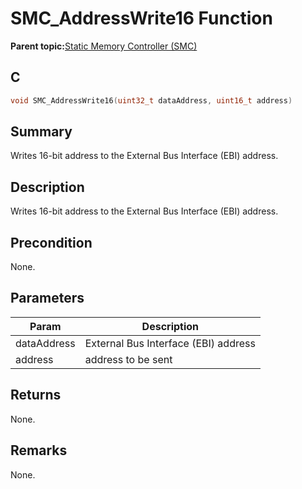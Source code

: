 # SMC\_AddressWrite16 Function

**Parent topic:**[Static Memory Controller \(SMC\)](GUID-415D2D33-E3CB-4AD9-961C-49606E718EF0.md)

## C

```c
void SMC_AddressWrite16(uint32_t dataAddress, uint16_t address)
```

## Summary

Writes 16-bit address to the External Bus Interface \(EBI\) address.

## Description

Writes 16-bit address to the External Bus Interface \(EBI\) address.

## Precondition

None.

## Parameters

|Param|Description|
|-----|-----------|
|dataAddress|External Bus Interface \(EBI\) address|
|address|address to be sent|

## Returns

None.

## Remarks

None.


